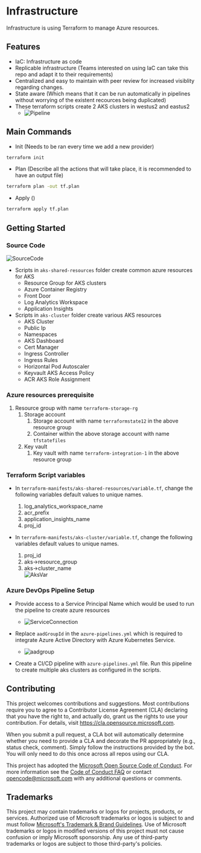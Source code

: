 # Infrastructure
Infrastructure is using Terraform to manage Azure resources.

## Features
- IaC: Infrastructure as code 
- Replicable infrastructure (Teams interested on using IaC can take this repo and adapt it to their requirements)
- Centralized and easy to maintain with peer review for increased visiblity regarding changes.
- State aware (Which means that it can be run automatically in pipelines without worrying of the existent recources being duplicated) 
- These terraform scripts create 2 AKS clusters in westus2 and eastus2
    - ![Pipeline](https://user-images.githubusercontent.com/21299688/128250610-8e829836-1da8-474b-b23e-e13d86c24c4f.PNG)

## Main Commands

- Init (Needs to be ran every time we add a new provider)
```bash
terraform init
```
- Plan (Describe all the actions that will take place, it is recommended to have an output file)
```bash
terraform plan -out tf.plan
```
- Apply ()
```bash
terraform apply tf.plan
```
## Getting Started
### Source Code
![SourceCode](https://user-images.githubusercontent.com/21299688/128255088-d9a4536b-9990-43db-91ab-1309ffcbfca2.PNG)

- Scripts in `aks-shared-resources` folder create common azure resources for AKS
    - Resource Group for AKS clusters
    - Azure Container Registry
    - Front Door
    - Log Analytics Workspace
    - Application Insights
- Scripts in `aks-cluster` folder create various AKS resources
    - AKS Cluster
    - Public Ip
    - Namespaces
    - AKS Dashboard
    - Cert Manager
    - Ingress Controller
    - Ingress Rules
    - Horizontal Pod Autoscaler
    - Keyvault AKS Access Policy 
    - ACR AKS Role Assignment

### Azure resources prerequisite
1. Resource group with name `terraform-storage-rg`
    1. Storage account
        1. Storage account with name `terraformstate12` in the above resource group
        2. Container within the above storage account with name `tfstatefiles`
    2. Key vault
        1. Key vault with name `terraform-integration-1` in the above resource group

### Terraform Script variables 
- In `terraform-manifests/aks-shared-resources/variable.tf`, change the following variables default values to unique names.
    1. log_analytics_workspace_name
    2. acr_prefix 
    3. application_insights_name
    4. proj_id
    

- In `terraform-manifests/aks-cluster/variable.tf`, change the following variables default values to unique names.
    1. proj_id
    2. aks->resource_group
    3. aks->cluster_name    
       ![AksVar](https://user-images.githubusercontent.com/21299688/128260795-eba5a7fe-77d3-4269-9b6b-09959caabdc7.PNG)

    
### Azure DevOps Pipeline Setup
- Provide access to a Service Principal Name which would be used to run the pipeline to create azure resources
    - ![ServiceConnection](https://user-images.githubusercontent.com/21299688/128252318-77077aad-9122-4d74-b550-284b97cd3a86.PNG)
    

- Replace `aadGroupId` in the `azure-pipelines.yml` which is required to integrate Azure Active Directory with Azure Kubernetes Service.
    - ![aadgroup](https://user-images.githubusercontent.com/21299688/128251634-b1ea9e5f-2bf5-4746-b9b1-d606d4044500.PNG)

-  Create a CI/CD pipeline with `azure-pipelines.yml` file. Run this pipeline to create multiple aks clusters as configured in the scripts.

## Contributing

This project welcomes contributions and suggestions.  Most contributions require you to agree to a
Contributor License Agreement (CLA) declaring that you have the right to, and actually do, grant us
the rights to use your contribution. For details, visit https://cla.opensource.microsoft.com.

When you submit a pull request, a CLA bot will automatically determine whether you need to provide
a CLA and decorate the PR appropriately (e.g., status check, comment). Simply follow the instructions
provided by the bot. You will only need to do this once across all repos using our CLA.

This project has adopted the [Microsoft Open Source Code of Conduct](https://opensource.microsoft.com/codeofconduct/).
For more information see the [Code of Conduct FAQ](https://opensource.microsoft.com/codeofconduct/faq/) or
contact [opencode@microsoft.com](mailto:opencode@microsoft.com) with any additional questions or comments.

## Trademarks

This project may contain trademarks or logos for projects, products, or services. Authorized use of Microsoft 
trademarks or logos is subject to and must follow 
[Microsoft's Trademark & Brand Guidelines](https://www.microsoft.com/en-us/legal/intellectualproperty/trademarks/usage/general).
Use of Microsoft trademarks or logos in modified versions of this project must not cause confusion or imply Microsoft sponsorship.
Any use of third-party trademarks or logos are subject to those third-party's policies.
